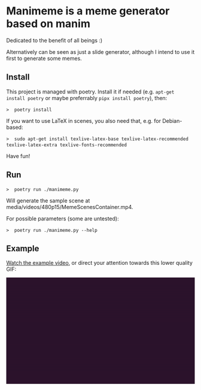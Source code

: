 # Manimeme is a meme generator based on manim

Dedicated to the benefit of all beings :)

Alternatively can be seen as just a slide generator, although I intend to use it first to generate some memes.


## Install

This project is managed with poetry. Install it if needed (e.g. `apt-get install poetry` or maybe preferrably `pipx install poetry`), then:

```
>  poetry install
```

If you want to use LaTeX in scenes, you also need that, e.g. for Debian-based:

```
>  sudo apt-get install texlive-latex-base texlive-latex-recommended texlive-latex-extra texlive-fonts-recommended
```

Have fun!

## Run

```
>  poetry run ./manimeme.py
```

Will generate the sample scene at media/videos/480p15/MemeScenesContainer.mp4.

For possible parameters (some are untested):

```
>  poetry run ./manimeme.py --help
```

## Example

[Watch the example video](https://github.com/flancian/manimeme/raw/refs/heads/main/example.mp4), or direct your attention towards this lower quality GIF:

<div align="center">
  <img src="https://github.com/flancian/manimeme/raw/refs/heads/main/example.gif">
</div>
